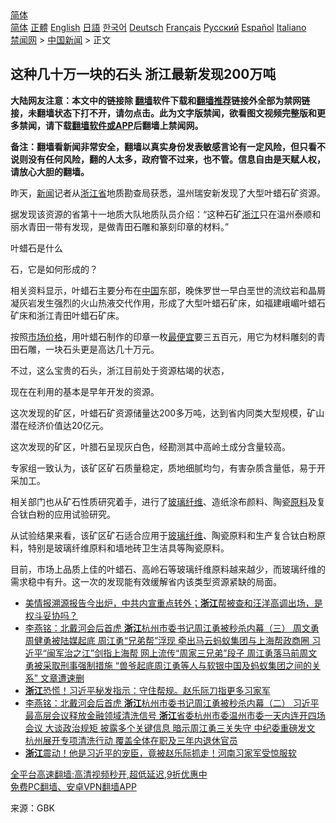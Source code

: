  <!-- 面包屑导航 --> <div class="breadcrumb"><!-- GTranslate: https://gtranslate.io/ -->  <div class="switcher notranslate">  <div class="selected">  <a href="#" onclick="return false;"> 简体</a>  </div>  <div class="option">  <a href="https://www.bannedbook.org" onclick="doGTranslate('zh-CN|zh-CN');jQuery('div.switcher div.selected a').html(jQuery(this).html());return false;" title="简体中文" class="nturl selected"> 简体</a>  <a href="https://www.bannedbook.org/zh-tw/" onclick="doGTranslate('zh-CN|zh-TW');jQuery('div.switcher div.selected a').html(jQuery(this).html());return false;" title="繁體中文" class="nturl"> 正體</a>  <a href="https://www.bannedbook.org/en/" onclick="doGTranslate('zh-CN|en');jQuery('div.switcher div.selected a').html(jQuery(this).html());return false;" title="English" class="nturl"> English</a>  <a href="https://www.bannedbook.org/ja/" onclick="doGTranslate('zh-CN|ja');jQuery('div.switcher div.selected a').html(jQuery(this).html());return false;" title="日本語" class="nturl"> 日語</a>  <a href="https://www.bannedbook.org/ko/" onclick="doGTranslate('zh-CN|ko');jQuery('div.switcher div.selected a').html(jQuery(this).html());return false;" title="한국어" class="nturl"> 한국어</a>  <a href="https://www.bannedbook.org/de/" onclick="doGTranslate('zh-CN|de');jQuery('div.switcher div.selected a').html(jQuery(this).html());return false;" title="Deutsch" class="nturl"> Deutsch</a>  <a href="https://www.bannedbook.org/fr/" onclick="doGTranslate('zh-CN|fr');jQuery('div.switcher div.selected a').html(jQuery(this).html());return false;" title="Français" class="nturl"> Français</a>  <a href="https://www.bannedbook.org/ru/" onclick="doGTranslate('zh-CN|ru');jQuery('div.switcher div.selected a').html(jQuery(this).html());return false;" title="Русский" class="nturl"> Русский</a>  <a href="https://www.bannedbook.org/es/" onclick="doGTranslate('zh-CN|es');jQuery('div.switcher div.selected a').html(jQuery(this).html());return false;" title="Español" class="nturl"> Español</a>  <a href="https://www.bannedbook.org/it/" onclick="doGTranslate('zh-CN|it');jQuery('div.switcher div.selected a').html(jQuery(this).html());return false;" title="Italiano" class="nturl"> Italiano</a>  </div>  </div>      <div class='breadcrumb-sub'><!-- Breadcrumb NavXT 6.3.0 --> <a href="https://www.bannedbook.org/" class="home">禁闻网</a> &gt; <a href="https://www.bannedbook.org/bnews/cnnews/" class="category">中国新闻</a> &gt; 正文</div></div><h2>这种几十万一块的石头 浙江最新发现200万吨</h2> <p class="notice"><b>大陆网友注意：本文中的链接除 <a href="https://github.com/bannedbook/fanqiang" >翻墙</a>软件下载和<a href="https://github.com/killgcd/justmysocks/blob/master/README.md">翻墙推荐</a>链接外全部为禁网链接，未翻墙状态下打不开，请勿点击。此为文字版禁闻，欲看图文视频完整版和更多禁闻，请下载<a href="https://github.com/bannedbook/fanqiang">翻墙软件或APP</a>后翻墙上禁闻网。</p><p>备注：翻墙看新闻非常安全，翻墙以真实身份发表敏感言论有一定风险，但只看不说则没有任何风险，翻的人太多，政府管不过来，也不管。信息自由是天赋人权，请放心大胆的翻墙。</b></p>  <div class="entry"> <p>昨天，<span class='wp_keywordlink_affiliate'><a href="https://www.bannedbook.org/" title="新闻">新闻</a></span>记者从<a href="https://www.bannedbook.org/bnews/tag/%E6%B5%99%E6%B1%9F%E7%9C%81/" class="st_tag internal_tag" rel="tag" title="标签 浙江省 下的日志">浙江省</a>地质勘查局获悉，温州瑞安新发现了大型叶蜡石矿资源。</p> <p>据发现该资源的省第十一地质大队地质队员介绍：“这种石矿<a href="https://www.bannedbook.org/bnews/tag/%e6%b5%99%e6%b1%9f/" class="st_tag internal_tag" rel="tag" title="标签 浙江 下的日志">浙江</a>只在温州泰顺和丽水青田一带有发现，是做青田石雕和篆刻印章的材料。”</p> <p>叶蜡石是什么</p> <p>石，它是如何形成的？</p>  <p>相关资料显示，叶蜡石主要分布在<span class='wp_keywordlink_affiliate'><a href="https://www.bannedbook.org/" title="中国" target="_blank">中国</a></span>东部，晚侏罗世一早白垩世的流纹岩和晶屑凝灰岩发生强烈的火山热液交代作用，形成了大型叶蜡石矿床，如福建峨嵋叶蜡石矿床和浙江青田叶蜡石矿床。</p> <p>按照<a href="https://www.bannedbook.org/bnews/tag/%E5%B8%82%E5%9C%BA%E4%BB%B7%E6%A0%BC/" class="st_tag internal_tag" rel="tag" title="标签 市场价格 下的日志">市场价格</a>，用叶蜡石制作的印章一枚<a href="https://www.bannedbook.org/bnews/tag/%E6%9C%80%E4%BE%BF%E5%AE%9C/" class="st_tag internal_tag" rel="tag" title="标签 最便宜 下的日志">最便宜</a>要三五百元，用它为材料雕刻的青田石雕，一块石头更是高达几十万元。</p> <p>不过，这么宝贵的石头，浙江目前处于资源枯竭的状态，</p> <p>现在在利用的基本是早年开发的资源。</p>  <p>这次发现的矿区，叶蜡石矿资源储量达200多万吨，达到省内同类大型规模，矿山潜在经济价值达20亿元。</p> <p>这次发现的矿区，叶腊石呈现灰白色，经勘测其中高岭土成分含量较高。</p> <p>专家组一致认为，该矿区矿石质量稳定，质地细腻均匀，有害杂质含量低，易于开采加工。</p> <p>相关部门也从矿石性质研究着手，进行了<a href="https://www.bannedbook.org/bnews/tag/%E7%8E%BB%E7%92%83/" class="st_tag internal_tag" rel="tag" title="标签 玻璃 下的日志">玻璃</a><a href="https://www.bannedbook.org/bnews/tag/%E7%BA%A4%E7%BB%B4/" class="st_tag internal_tag" rel="tag" title="标签 纤维 下的日志">纤维</a>、造纸涂布颜料、陶瓷<a href="https://www.bannedbook.org/bnews/tag/%E5%8E%9F%E6%96%99/" class="st_tag internal_tag" rel="tag" title="标签 原料 下的日志">原料</a>及复合钛白粉的应用试验研究。</p>  <p>从试验结果来看，该矿区矿石适合应用于<a href="https://www.bannedbook.org/bnews/tag/%E7%8E%BB%E7%92%83%E7%BA%A4%E7%BB%B4/" class="st_tag internal_tag" rel="tag" title="标签 玻璃纤维 下的日志">玻璃纤维</a>、陶瓷原料和生产复合钛白粉原料，特别是玻璃纤维原料和墙地砖卫生洁具等陶瓷原料。</p> <p>目前，市场上品质上佳的叶蜡石、高岭石等玻璃纤维原料越来越少，而玻璃纤维的需求稳中有升。这一次的发现能有效缓解省内该类型资源紧缺的局面。</p> <ul class='op-related-articles' title='相关阅读'> <li><a href='https://www.bannedbook.org/bnews/bannedvideo/20210825/1612706.html' target='_blank'>美情报溯源报告今出炉，中共内宣重点转外；<b>浙江</b>帮被查和汪洋高调出场，是权斗妥协吗？</a></li> <li><a href='https://www.bannedbook.org/bnews/comments/20210825/1612534.html' target='_blank'>李燕铭：北戴河会后首虎 <b>浙江</b>杭州市委书记周江勇被秒杀内幕（三） 周文勇周健勇被陆媒起底 周江勇“兄弟帮”浮现 牵出马云蚂蚁集团与上海帮政商圈 习近平“闽军治之江”剑指上海帮 网上流传“周家三兄弟”段子 周江勇落马前周文勇被采取刑事强制措施 “兽爷起底周江勇等人与软银中国及蚂蚁集团之间的关系” 文章遭速删</a></li> <li><a href='https://www.bannedbook.org/bnews/taiwannews/20210824/1612418.html' target='_blank'><b>浙江</b>恐慌！习近平秘发指示：守住帮规。赵乐际刀指更多习家军</a></li> <li><a href='https://www.bannedbook.org/bnews/comments/20210824/1611987.html' target='_blank'>李燕铭：北戴河会后首虎 <b>浙江</b>杭州市委书记周江勇被秒杀内幕（二） 习近平最高层会议释放金融领域清洗信号 <b>浙江</b>省委杭州市委温州市委一天内连开四场会议 大谈政治规矩 披露多个关键信息 暗示周江勇三关失守 中纪委重磅发文 杭州展开专项清洗行动 覆盖全体在职及三年内退休官员</a></li> <li><a href='https://www.bannedbook.org/bnews/taiwannews/20210823/1611813.html' target='_blank'><b>浙江</b>震动！他是习近平的宠臣，竟被赵乐际抓走！河南习家军受惊服软</a></li> </ul> <p class="texttj"> <a href="https://github.com/bannedbook/fanqiang/wiki/V2ray%E6%9C%BA%E5%9C%BA" target="_blank">全平台高速翻墙:高清视频秒开,超低延迟,9折优惠中</a><br/> <a href="https://github.com/bannedbook/fanqiang/wiki/%E7%A6%81%E9%97%BB%E7%BD%91%E5%AE%89%E5%8D%93%E7%BF%BB%E5%A2%99%E6%96%B0%E9%97%BBAPP" target="_blank">免费PC翻墙、安卓VPN翻墙APP</a></p><p> 来源：GBK </p> <a name='sharetosocial'></a>  <div style="margin-bottom:5px;padding-bottom:5px;clear:both"> <div id="archive-pix-1" class="banner-ads"> <!-- AuctionX Display platform tag START --> <div id="26318x728x90x621x_ADSLOT2" clicktrack="%%CLICK_URL_ESC%%"></div> <!-- AuctionX Display platform tag END --> </div> <div id="archive-pix-2" class="banner-ads"> <!-- AuctionX Display platform tag START --> <div id="26315x300x250x621x_ADSLOT2" clicktrack="%%CLICK_URL_ESC%%"></div> <!-- AuctionX Display platform tag END --> </div> </div>  <div id="archive-pix-1" class="banner-ads"> <!-- AuctionX Display platform tag START --> <div id="26318x728x90x621x_ADSLOT3" clicktrack="%%CLICK_URL_ESC%%"></div> <!-- AuctionX Display platform tag END --> </div> </div><!--END ENTRY--> 